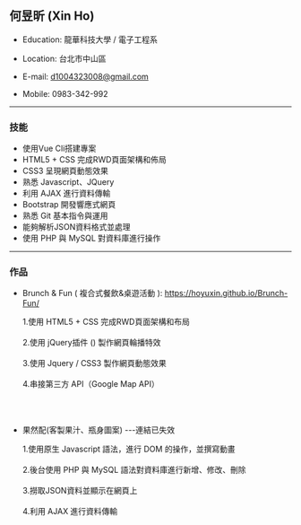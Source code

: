 
## 何昱昕 (Xin Ho)

  - Education: 龍華科技大學 / 電子工程系

  - Location: 台北市中山區

  - E-mail: d1004323008@gmail.com

  - Mobile: 0983-342-992

  <hr>

### 技能
  - 使用Vue Cli搭建專案
  - HTML5 + CSS 完成RWD頁面架構和佈局
  - CSS3 呈現網頁動態效果
  - 熟悉 Javascript、JQuery
  - 利用 AJAX 進行資料傳輸
  - Bootstrap 開發響應式網頁
  - 熟悉 Git 基本指令與運用
  - 能夠解析JSON資料格式並處理
  - 使用 PHP 與 MySQL 對資料庫進行操作  
  <hr>

### 作品

 - Brunch & Fun ( 複合式餐飲&桌遊活動 ): https://hoyuxin.github.io/Brunch-Fun/
 
     1.使用 HTML5 + CSS 完成RWD頁面架構和布局<br/><br/>
     2.使用 jQuery插件 () 製作網頁輪播特效<br/><br/>
     3.使用 Jquery / CSS3 製作網頁動態效果<br/><br/>
     4.串接第三方 API（Google Map API）

<br/><br/>

  - 果然配(客製果汁、瓶身圖案) ---連結已失效

     1.使用原生 Javascript 語法，進行 DOM 的操作，並撰寫動畫<br/><br/>
     2.後台使用 PHP 與 MySQL 語法對資料庫進行新增、修改、刪除<br/><br/>
     3.撈取JSON資料並顯示在網頁上<br/><br/>
     4.利用 AJAX 進行資料傳輸<br/><br/>

<br/><br/>
